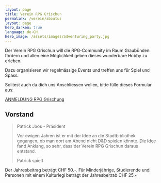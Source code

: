 ```yaml
---
layout: page
title: Verein RPG Grischun
permalink: /verein/aboutus
layout: page
hero_darken: true
language: de-CH
hero_image: /assets/images/adventuring_party.jpg
---
```


Der Verein RPG Grischun will die RPG-Community im Raum Graubünden fördern und allen eine Möglichkeit geben dieses wunderbare Hobby zu erleben.

Dazu organisieren wir regelmässige Events und treffen uns für Spiel und Spass.

Solltest auch du dich uns Anschliessen wollen, bitte fülle dieses Formular aus:

[ANMELDUNG RPG Grischung](https://forms.gle/FyJWs5qW3guy5NYs8)

## Vorstand

> Patrick Joos - Präsident
>
> Vor ewigen Jahren ist er mit der Idee an die Stadtbibliothek gegangen, ob man dort am Abend nicht D&D spielen könnte. Die Idee fand Anklang, so sehr, dass der Verein RPG Grischun daraus entstand.
>
> Patrick spielt

Der Jahresbeitrag beträgt CHF 50.-. Für Minderjährige, Studierende und Personen mit einem Kulturlegi beträgt der Jahresbeitrab CHF 25.-
